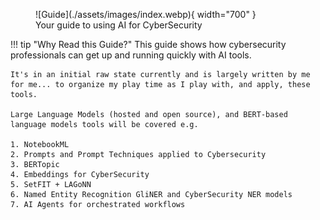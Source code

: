 <figure markdown>
![Guide](./assets/images/index.webp){ width="700" }
<figcaption>Your guide to using AI for CyberSecurity</figcaption>
</figure>

!!! tip "Why Read this Guide?"
    This guide shows how cybersecurity professionals can get up and running quickly with AI tools.

    It's in an initial raw state currently and is largely written by me for me... to organize my play time as I play with, and apply, these tools.
    
    Large Language Models (hosted and open source), and BERT-based language models tools will be covered e.g.
    
    1. NotebookML 
    2. Prompts and Prompt Techniques applied to Cybersecurity 
    3. BERTopic
    4. Embeddings for CyberSecurity
    5. SetFIT + LAGoNN
    6. Named Entity Recognition GliNER and CyberSecurity NER models
    7. AI Agents for orchestrated workflows

